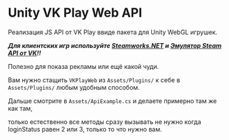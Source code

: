 # Unity VK Play Web API

Реализация JS API от VK Play ввиде пакета для Unity WebGL игрушек.

***Для клиентских игр используйте [Steamworks.NET](https://github.com/rlabrecque/Steamworks.NET) и [Эмулятор Steam API от VK](https://documentation.vkplay.ru/p2p_vkp/p2p_steam_vkp)!!***

Полезно для показа рекламы или ещё какой чуди.

Вам нужно стащить `VKPlayWeb` из `Assets/Plugins/` к себе в `Assets/Plugins/` любым удобным способом.

Дальше смотрите в `Assets/ApiExample.cs` и делаете примерно там же как там,

только естественно все методы сразу вызывать не нужно когда loginStatus равен 2 или 3, только то что нужно вам.

